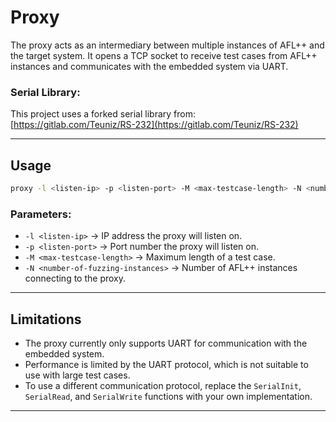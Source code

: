 # Proxy

The proxy acts as an intermediary between multiple instances of AFL++ and the target system. It opens a TCP socket to receive test cases from AFL++ instances and communicates with the embedded system via UART.

### Serial Library:
This project uses a forked serial library from:  
[https://gitlab.com/Teuniz/RS-232](https://gitlab.com/Teuniz/RS-232)

---

## Usage

```sh
proxy -l <listen-ip> -p <listen-port> -M <max-testcase-length> -N <number-of-fuzzing-instances>
```

### Parameters:
- `-l <listen-ip>` → IP address the proxy will listen on.
- `-p <listen-port>` → Port number the proxy will listen on.
- `-M <max-testcase-length>` → Maximum length of a test case.
- `-N <number-of-fuzzing-instances>` → Number of AFL++ instances connecting to the proxy.

---

## Limitations
- The proxy currently only supports UART for communication with the embedded system.
- Performance is limited by the UART protocol, which is not suitable to use with large test cases.
- To use a different communication protocol, replace the `SerialInit`, `SerialRead`, and `SerialWrite` functions with your own implementation.

---


